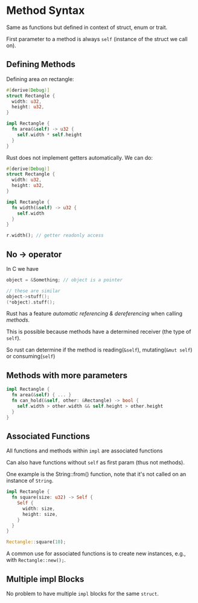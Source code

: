# Method Syntax

Same as functions but defined in context of struct, enum or trait.
  
First parameter to a method is always `self` (instance of the struct we call on).

## Defining Methods

Defining area _on_ rectangle:

```rust
#[derive(Debug)]
struct Rectangle {
  width: u32,
  height: u32,
}

impl Rectangle {
  fn area(&self) -> u32 {
    self.width * self.height
  }
}
```

Rust does not implement getters automatically. We can do:

```rust
#[derive(Debug)]
struct Rectangle {
  width: u32,
  height: u32,
}

impl Rectangle {
  fn width(&self) -> u32 {
    self.width
  }
}

r.width(); // getter readonly access
```

## No -> operator

In C we have

```C
object = &Something; // object is a pointer

// these are similar
object->stuff();
(*object).stuff();
```

Rust has a feature _automatic referencing & dereferencing_ when calling _methods_.
  
This is possible because methods have a determined receiver (the type of `self`).
  
So rust can determine if the method is reading(`&self`), mutating(`&mut self`) or consuming(`self`)

## Methods with more parameters

```rust
impl Rectangle {
  fn area(&self) { ... }
  fn can_hold(&self, other: &Rectangle) -> bool {
    self.width > other.width && self.height > other.height
  }
}
```

## Associated Functions

All functions and methods within `impl` are associated functions
  
Can also have functions without `self` as first param (thus not methods).
  
One example is the String::from() function, note that it's not called on an instance of `String`.

```rust
impl Rectangle {
  fn square(size: u32) -> Self {
    Self {
      width: size,
      height: size,
    }
  }
}

Rectangle::square(10);
```

A common use for associated functions is to create new instances, e.g., with `Rectangle::new();`.

## Multiple impl Blocks

No problem to have multiple `impl` blocks for the same `struct`.

















































